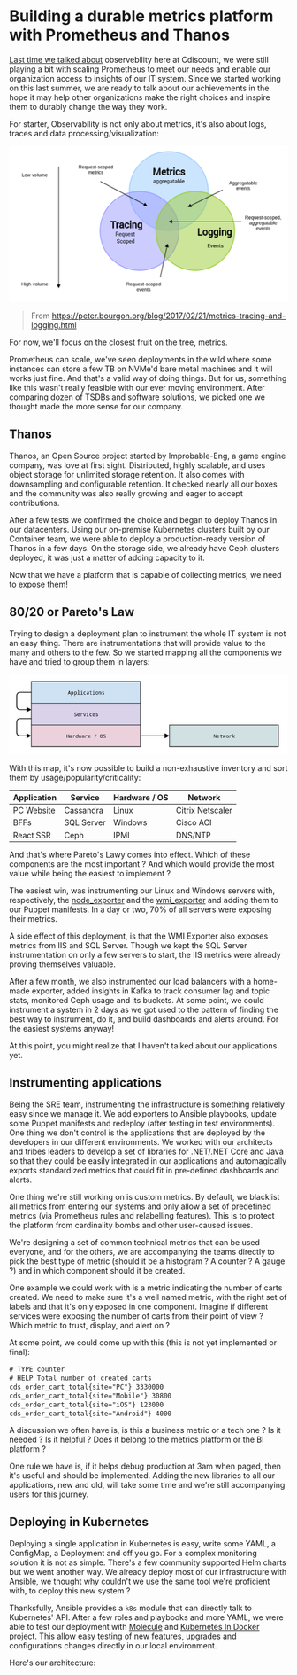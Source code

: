 # Building a durable metrics platform with Prometheus and Thanos

[Last time we talked about]() observebility here at Cdiscount, we were still playing a bit with scaling Prometheus to meet our needs and enable our organization access to insights of our IT system. Since we started working on this last summer, we are ready to talk about our achievements in the hope it may help other organizations make the right choices and inspire them to durably change the way they work.

For starter, Observability is not only about metrics, it's also about logs, traces and data processing/visualization:

![](../images/SRE/thanos/venn.png)

> From https://peter.bourgon.org/blog/2017/02/21/metrics-tracing-and-logging.html

For now, we'll focus on the closest fruit on the tree, metrics.

Prometheus can scale, we've seen deployments in the wild where some instances can store a few TB on NVMe'd bare metal machines and it will works just fine. And that's a valid way of doing things. But for us, something like this wasn't really feasible with our ever moving environment. After comparing dozen of TSDBs and software solutions, we picked one we thought made the more sense for our company.

## Thanos

Thanos, an Open Source project started by Improbable-Eng, a game engine company, was love at first sight. Distributed, highly scalable, and uses object storage for unlimited storage retention. It also comes with downsampling and configurable retention. It checked nearly all our boxes and the community was also really growing and eager to accept contributions. 

After a few tests we confirmed the choice and began to deploy Thanos in our datacenters. Using our on-premise Kubernetes clusters built by our Container team, we were able to deploy a production-ready version of Thanos in a few days. On the storage side, we already have Ceph clusters deployed, it was just a matter of adding capacity to it.

Now that we have a platform that is capable of collecting metrics, we need to expose them!

## 80/20 or Pareto's Law

Trying to design a deployment plan to instrument the whole IT system is not an easy thing. There are instrumentations that will provide value to the many and others to the few. So we started mapping all the components we have and tried to group them in layers:

![](../images/SRE/thanos/layers.png)

With this map, it's now possible to build a non-exhaustive inventory and sort them by usage/popularity/criticality:


| Application | Service    | Hardware / OS | Network          |
|-------------|------------|---------------|------------------|
| PC Website  | Cassandra  | Linux         | Citrix Netscaler |
| BFFs        | SQL Server | Windows       | Cisco ACI        |
| React SSR   | Ceph       | IPMI          | DNS/NTP          |

And that's where Pareto's Lawy comes into effect. Which of these components are the most important ? And which would provide the most value while being the easiest to implement ?

The easiest win, was instrumenting our Linux and Windows servers with, respectively, the [node_exporter]() and the [wmi_exporter]() and adding them to our Puppet manifests. In a day or two, 70% of all servers were exposing their metrics.

A side effect of this deployment, is that the WMI Exporter also exposes metrics from IIS and SQL Server. Though we kept the SQL Server instrumentation on only a few servers to start, the IIS metrics were already proving themselves valuable.

After a few month, we also instrumented our load balancers with a home-made exporter, added insights in Kafka to track consumer lag and topic stats, monitored Ceph usage and its buckets. At some point, we could instrument a system in 2 days as we got used to the pattern of finding the best way to instrument, do it, and build dashboards and alerts around. For the easiest systems anyway!

At this point, you might realize that I haven't talked about our applications yet.

## Instrumenting applications

Being the SRE team, instrumenting the infrastructure is something relatively easy since we manage it. We add exporters to Ansible playbooks, update some Puppet manifests and redeploy (after testing in test environments). One thing we don't control is the applications that are deployed by the developers in our different environments. We worked with our architects and tribes leaders to develop a set of libraries for .NET/.NET Core and Java so that they could be easily integrated in our applications and automagically exports standardized metrics that could fit in pre-defined dashboards and alerts.

One thing we're still working on is custom metrics. By default, we blacklist all metrics from entering our systems and only allow a set of predefined metrics (via Prometheus rules and relabelling features). This is to protect the platform from cardinality bombs and other user-caused issues.

We're designing a set of common technical metrics that can be used everyone, and for the others, we are accompanying the teams directly to pick the best type of metric (should it be a histogram ? A counter ? A gauge ?) and in which component should it be created.

One example we could work with is a metric indicating the number of carts created. We need to make sure it's a well named metric, with the right set of labels and that it's only exposed in one component. Imagine if different services were exposing the number of carts from their point of view ? Which metric to trust, display, and alert on ?

At some point, we could come up with this (this is not yet implemented or final):

```
# TYPE counter
# HELP Total number of created carts
cds_order_cart_total{site="PC"} 3330000
cds_order_cart_total{site="Mobile"} 30800
cds_order_cart_total{site="iOS"} 123000
cds_order_cart_total{site="Android"} 4000
```

A discussion we often have is, is this a business metric or a tech one ? Is it needed ? Is it helpful ? Does it belong to the metrics platform or the BI platform ?

One rule we have is, if it helps debug production at 3am when paged, then it's useful and should be implemented. Adding the new libraries to all our applications, new and old, will take some time and we're still accompanying users for this journey.

## Deploying in Kubernetes

Deploying a single application in Kubernetes is easy, write some YAML, a ConfigMap, a Deployment and off you go. For a complex monitoring solution it is not as simple. There's a few community supported Helm charts but we went another way. We already deploy most of our infrastructure with Ansible, we thought why couldn't we use the same tool we're proficient with, to deploy this new system ?

Thanksfully, Ansible provides a `k8s` module that can directly talk to Kubernetes' API. After a few roles and playbooks and more YAML, we were able to test our deployment with [Molecule](https://molecule.readthedocs.io/en/stable/) and [Kubernetes In Docker](https://kind.sigs.k8s.io/) project. This allow easy testing of new features, upgrades and configurations changes directly in our local environment.

Here's our architecture:

